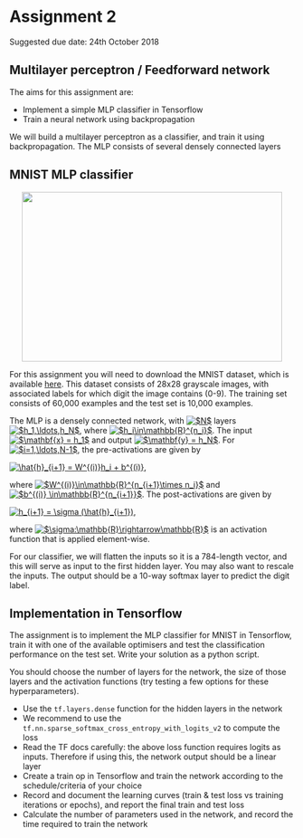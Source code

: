 # Assignment 2

Suggested due date: 24th October 2018

## Multilayer perceptron / Feedforward network

The aims for this assignment are:
* Implement a simple MLP classifier in Tensorflow
* Train a neural network using backpropagation

We will build a multilayer perceptron as a classifier, and train it using backpropagation. The MLP consists of several densely connected layers

## MNIST MLP classifier

<p align="center">
  <img width="460" height="300" src=mnist.png>
</p>

For this assignment you will need to download the MNIST dataset, which is available [here](http://yann.lecun.com/exdb/mnist/ "MNIST dataset"). This dataset consists of 28x28 grayscale images, with associated labels for which digit the image contains (0-9). The training set consists of 60,000 examples and the test set is 10,000 examples.

The MLP is a densely connected network, with <a href="https://www.codecogs.com/eqnedit.php?latex=$N$" target="_blank"><img src="https://latex.codecogs.com/gif.latex?$N$" title="$N$" /></a> layers <a href="https://www.codecogs.com/eqnedit.php?latex=$h_1,\ldots,h_N$" target="_blank"><img src="https://latex.codecogs.com/gif.latex?$h_1,\ldots,h_N$" title="$h_1,\ldots,h_N$" /></a>, where <a href="https://www.codecogs.com/eqnedit.php?latex=$h_i\in\mathbb{R}^{n_i}$" target="_blank"><img src="https://latex.codecogs.com/gif.latex?$h_i\in\mathbb{R}^{n_i}$" title="$h_i\in\mathbb{R}^{n_i}$" /></a>. The input <a href="https://www.codecogs.com/eqnedit.php?latex=$\mathbf{x}&space;=&space;h_1$" target="_blank"><img src="https://latex.codecogs.com/gif.latex?$\mathbf{x}&space;=&space;h_1$" title="$\mathbf{x} = h_1$" /></a> and output <a href="https://www.codecogs.com/eqnedit.php?latex=$\mathbf{y}&space;=&space;h_N$" target="_blank"><img src="https://latex.codecogs.com/gif.latex?$\mathbf{y}&space;=&space;h_N$" title="$\mathbf{y} = h_N$" /></a>. For <a href="https://www.codecogs.com/eqnedit.php?latex=$i=1,\ldots,N-1$" target="_blank"><img src="https://latex.codecogs.com/gif.latex?$i=1,\ldots,N-1$" title="$i=1,\ldots,N-1$" /></a>, the pre-activations are given by

<a href="https://www.codecogs.com/eqnedit.php?latex=\hat{h}_{i&plus;1}&space;=&space;W^{(i)}h_i&space;&plus;&space;b^{(i)}" target="_blank"><img src="https://latex.codecogs.com/gif.latex?\hat{h}_{i&plus;1}&space;=&space;W^{(i)}h_i&space;&plus;&space;b^{(i)}" title="\hat{h}_{i+1} = W^{(i)}h_i + b^{(i)}" /></a>,

where <a href="https://www.codecogs.com/eqnedit.php?latex=$W^{(i)}\in\mathbb{R}^{n_{i&plus;1}\times&space;n_i}$" target="_blank"><img src="https://latex.codecogs.com/gif.latex?$W^{(i)}\in\mathbb{R}^{n_{i&plus;1}\times&space;n_i}$" title="$W^{(i)}\in\mathbb{R}^{n_{i+1}\times n_i}$" /></a> and <a href="https://www.codecogs.com/eqnedit.php?latex=$b^{(i)}&space;\in\mathbb{R}^{n_{i&plus;1}}$" target="_blank"><img src="https://latex.codecogs.com/gif.latex?$b^{(i)}&space;\in\mathbb{R}^{n_{i&plus;1}}$" title="$b^{(i)} \in\mathbb{R}^{n_{i+1}}$" /></a>. The post-activations are given by 

<a href="https://www.codecogs.com/eqnedit.php?latex=h_{i&plus;1}&space;=&space;\sigma&space;(\hat{h}_{i&plus;1})" target="_blank"><img src="https://latex.codecogs.com/gif.latex?h_{i&plus;1}&space;=&space;\sigma&space;(\hat{h}_{i&plus;1})" title="h_{i+1} = \sigma (\hat{h}_{i+1})" /></a>,

where <a href="https://www.codecogs.com/eqnedit.php?latex=$\sigma:\mathbb{R}\rightarrow\mathbb{R}$" target="_blank"><img src="https://latex.codecogs.com/gif.latex?$\sigma:\mathbb{R}\rightarrow\mathbb{R}$" title="$\sigma:\mathbb{R}\rightarrow\mathbb{R}$" /></a> is an activation function that is applied element-wise.

For our classifier, we will flatten the inputs so it is a 784-length vector, and this will serve as input to the first hidden layer. You may also want to rescale the inputs. The output should be a 10-way softmax layer to predict the digit label.

## Implementation in Tensorflow

The assignment is to implement the MLP classifier for MNIST in Tensorflow, train it with one of the available optimisers and test the classification performance on the test set. Write your solution as a python script.

You should choose the number of layers for the network, the size of those layers and the activation functions (try testing a few options for these hyperparameters).

* Use the ```tf.layers.dense``` function for the hidden layers in the network
* We recommend to use the ```tf.nn.sparse_softmax_cross_entropy_with_logits_v2``` to compute the loss
* Read the TF docs carefully: the above loss function requires logits as inputs. Therefore if using this, the network output should be a linear layer
* Create a train op in Tensorflow and train the network according to the schedule/criteria of your choice
* Record and document the learning curves (train & test loss vs training iterations or epochs), and report the final train and test loss
* Calculate the number of parameters used in the network, and record the time required to train the network
